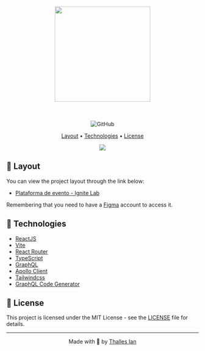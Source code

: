 <h1 align="center">
  <img width="250px" src="https://user-images.githubusercontent.com/59545660/176193303-0241d763-34d6-4820-9fdb-96d743d9ae32.svg" />
</h1>

<br />

<p align="center">
  <img alt="GitHub" src="https://img.shields.io/github/license/EliasGcf/event-platform?color=%2300B37E">
</p>

<p align="center">
  <a href="#-layout">Layout</a> •
  <a href="#-technologies">Technologies</a> •
  <a href="#-license">License</a>
</p>

<p align="center">
  <img src="https://user-images.githubusercontent.com/59545660/176193097-9d45eab4-09bf-4267-9299-17c4d5eefdcd.png">
</p>

## 🔖 Layout

You can view the project layout through the link below:

- [Plataforma de evento - Ignite Lab](https://www.figma.com/community/file/1120711251998877938)

Remembering that you need to have a [Figma](http://figma.com/) account to access it.

## 🚀 Technologies

- [ReactJS](https://reactjs.org/)
- [Vite](https://vitejs.dev/)
- [React Router](https://reactrouter.com/)
- [TypeScript](https://www.typescriptlang.org/)
- [GraphQL](https://graphql.org/)
- [Apollo Client](https://www.apollographql.com/docs/)
- [Tailwindcss](https://tailwindcss.com/)
- [GraphQL Code Generator](https://www.graphql-code-generator.com/)

## 📝 License

This project is licensed under the MIT License - see the [LICENSE](LICENSE) file for details.

---

<p align="center">
  Made with 💜 by <a href="https://www.linkedin.com/in/thalles-ian/">Thalles Ian</a>
</p>
